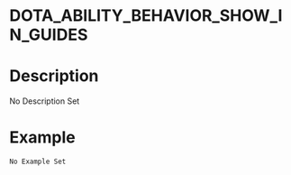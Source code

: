 # DOTA_ABILITY_BEHAVIOR_SHOW_IN_GUIDES
# Description
No Description Set
# Example
```No Example Set```
